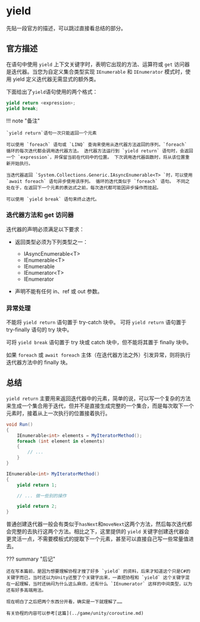 # yield

先贴一段官方的描述，可以跳过直接看总结的部分。

## 官方描述

在语句中使用 `yield` 上下文关键字时，表明它出现的方法、运算符或 `get` 访问器是迭代器。当您为自定义集合类型实现 `IEnumerable` 和 `IEnumerator` 模式时，使用 yield 定义迭代器无需显式的额外类。

下面给出了`yield`语句使用的两个格式：

```c#
yield return <expression>;
yield break;
```

!!! note "备注"

    `yield return`语句一次只能返回一个元素

    可以使用 `foreach` 语句或 `LINQ` 查询来使用从迭代器方法返回的序列。`foreach` 循环的每次迭代都会调用迭代器方法。 迭代器方法运行到 `yield return` 语句时，会返回一个 `expression`，并保留当前在代码中的位置。 下次调用迭代器函数时，将从该位置重新开始执行。

    当迭代器返回 `System.Collections.Generic.IAsyncEnumerable<T> `时，可以使用 `await foreach` 语句异步使用该序列。 循环的迭代类似于 `foreach` 语句。 不同之处在于，在返回下一个元素的表达式之前，每次迭代都可能因异步操作而挂起。

    可以使用 `yield break` 语句来终止迭代。

### 迭代器方法和 get 访问器

迭代器的声明必须满足以下要求：

 - 返回类型必须为下列类型之一：

    * IAsyncEnumerable<T\>
    * IEnumerable<T\>
    * IEnumerable
    * IEnumerator<T\>
    * IEnumerator

 - 声明不能有任何 in、ref 或 out 参数。

### 异常处理

不能将 `yield return` 语句置于 try-catch 块中。 可将 `yield return` 语句置于 try-finally 语句的 try 块中。

可将 `yield break` 语句置于 try 块或 catch 块中，但不能将其置于 finally 块中。

如果 `foreach` 或 `await foreach` 主体（在迭代器方法之外）引发异常，则将执行迭代器方法中的 finally 块。

## 总结

`yield return` 主要用来返回迭代器中的元素，简单的说，可以写一个复杂的方法来生成一个集合用于迭代，但并不是直接生成完整的一个集合，而是每次取下一个元素时，接着从上一次执行的位置接着执行。

```c#
void Run()
{
    IEnumerable<int> elements = MyIteratorMethod();
    foreach (int element in elements)
    {
        // ...
    }
}

IEnumerable<int> MyIteratorMethod()
{
    yield return 1;

    // ... 做一些别的操作

    yield return 2;
}
```

普通创建迭代器一般会有类似于`hasNext`和`moveNext`这两个方法，然后每次迭代都会完整的去执行这两个方法。相比之下，这里提供的 `yield` 关键字创建迭代器会更灵活一点，不需要模板式的提取下一个元素，甚至可以直接自己写一些常量值进去。

??? summary "后记"

    还在写本篇前，是因为想要理解协程才搜了好多 `yield` 的资料，后来才知道这个只是C#的关键字而已，当时还以为Unity还整了个关键字出来，一直把协程和 `yield` 这个关键字混在一起理解，当时还纳闷为什么这么麻烦，还有什么 `IEnumerator` 这样的中间类型，以为还有好多高端用法。

    现在明白了之后把两个东西分开看，确实是一下就理解了……
    
    有关协程的内容可以参考[这篇](../game/unity/coroutine.md)